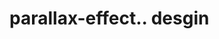 # parallax-effect.. desgin                                                                                                                                                                                                                                                                                                                                                                                                                                                                                                                                                                                                                                                             
